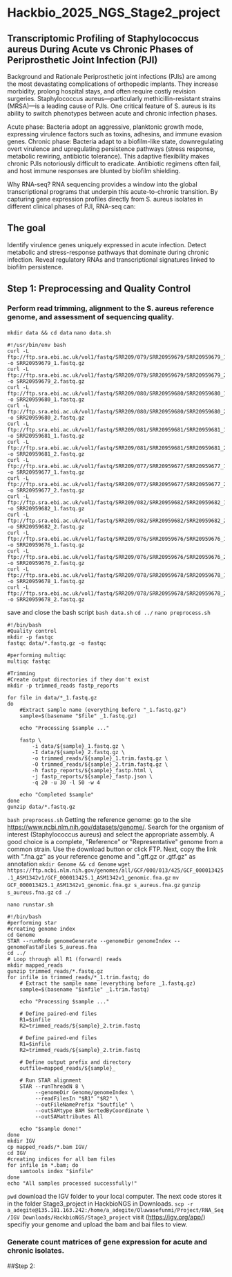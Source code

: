 # Hackbio_2025_NGS_Stage2_project
## Transcriptomic Profiling of Staphylococcus aureus During Acute vs Chronic Phases of Periprosthetic Joint Infection (PJI)
Background and Rationale
Periprosthetic joint infections (PJIs) are among the most devastating complications of orthopedic implants. They increase morbidity, prolong hospital stays, and often require costly revision surgeries. Staphylococcus aureus—particularly methicillin-resistant strains (MRSA)—is a leading cause of PJIs.
One critical feature of S. aureus is its ability to switch phenotypes between acute and chronic infection phases.

Acute phase: Bacteria adopt an aggressive, planktonic growth mode, expressing virulence factors such as toxins, adhesins, and immune evasion genes.
Chronic phase: Bacteria adapt to a biofilm-like state, downregulating overt virulence and upregulating persistence pathways (stress response, metabolic rewiring, antibiotic tolerance).
This adaptive flexibility makes chronic PJIs notoriously difficult to eradicate. Antibiotic regimens often fail, and host immune responses are blunted by biofilm shielding.

Why RNA-seq?
RNA sequencing provides a window into the global transcriptional programs that underpin this acute-to-chronic transition. By capturing gene expression profiles directly from S. aureus isolates in different clinical phases of PJI, RNA-seq can:
## The goal
Identify virulence genes uniquely expressed in acute infection.
Detect metabolic and stress-response pathways that dominate during chronic infection.
Reveal regulatory RNAs and transcriptional signatures linked to biofilm persistence.

## Step 1: Preprocessing and Quality Control
### Perform read trimming, alignment to the S. aureus reference genome, and assessment of sequencing quality.
`mkdir data && cd data`
`nano data.sh`
```
#!/usr/bin/env bash
curl -L ftp://ftp.sra.ebi.ac.uk/vol1/fastq/SRR209/079/SRR20959679/SRR20959679_1.fastq.gz -o SRR20959679_1.fastq.gz
curl -L ftp://ftp.sra.ebi.ac.uk/vol1/fastq/SRR209/079/SRR20959679/SRR20959679_2.fastq.gz -o SRR20959679_2.fastq.gz
curl -L ftp://ftp.sra.ebi.ac.uk/vol1/fastq/SRR209/080/SRR20959680/SRR20959680_1.fastq.gz -o SRR20959680_1.fastq.gz
curl -L ftp://ftp.sra.ebi.ac.uk/vol1/fastq/SRR209/080/SRR20959680/SRR20959680_2.fastq.gz -o SRR20959680_2.fastq.gz
curl -L ftp://ftp.sra.ebi.ac.uk/vol1/fastq/SRR209/081/SRR20959681/SRR20959681_1.fastq.gz -o SRR20959681_1.fastq.gz
curl -L ftp://ftp.sra.ebi.ac.uk/vol1/fastq/SRR209/081/SRR20959681/SRR20959681_2.fastq.gz -o SRR20959681_2.fastq.gz
curl -L ftp://ftp.sra.ebi.ac.uk/vol1/fastq/SRR209/077/SRR20959677/SRR20959677_1.fastq.gz -o SRR20959677_1.fastq.gz
curl -L ftp://ftp.sra.ebi.ac.uk/vol1/fastq/SRR209/077/SRR20959677/SRR20959677_2.fastq.gz -o SRR20959677_2.fastq.gz
curl -L ftp://ftp.sra.ebi.ac.uk/vol1/fastq/SRR209/082/SRR20959682/SRR20959682_1.fastq.gz -o SRR20959682_1.fastq.gz
curl -L ftp://ftp.sra.ebi.ac.uk/vol1/fastq/SRR209/082/SRR20959682/SRR20959682_2.fastq.gz -o SRR20959682_2.fastq.gz
curl -L ftp://ftp.sra.ebi.ac.uk/vol1/fastq/SRR209/076/SRR20959676/SRR20959676_1.fastq.gz -o SRR20959676_1.fastq.gz
curl -L ftp://ftp.sra.ebi.ac.uk/vol1/fastq/SRR209/076/SRR20959676/SRR20959676_2.fastq.gz -o SRR20959676_2.fastq.gz
curl -L ftp://ftp.sra.ebi.ac.uk/vol1/fastq/SRR209/078/SRR20959678/SRR20959678_1.fastq.gz -o SRR20959678_1.fastq.gz
curl -L ftp://ftp.sra.ebi.ac.uk/vol1/fastq/SRR209/078/SRR20959678/SRR20959678_2.fastq.gz -o SRR20959678_2.fastq.gz

```
save and close the bash script
`bash data.sh`
`cd ../`
`nano preprocess.sh`
```
#!/bin/bash
#Quality control
mkdir -p fastqc
fastqc data/*.fastq.gz -o fastqc

#performing multiqc
multiqc fastqc

#Trimming
#Create output directories if they don't exist
mkdir -p trimmed_reads fastp_reports

for file in data/*_1.fastq.gz
do
    #Extract sample name (everything before "_1.fastq.gz")
    sample=$(basename "$file" _1.fastq.gz)
    
    echo "Processing $sample ..."

    fastp \
        -i data/${sample}_1.fastq.gz \
        -I data/${sample}_2.fastq.gz \
        -o trimmed_reads/${sample}_1.trim.fastq.gz \
        -O trimmed_reads/${sample}_2.trim.fastq.gz \
        -h fastp_reports/${sample}_fastp.html \
        -j fastp_reports/${sample}_fastp.json \
        -q 20 -u 30 -l 50 -w 4
        
    echo "Completed $sample"
done
gunzip data/*.fastq.gz
```
`bash preprocess.sh`
Getting the reference genome: go to the site https://www.ncbi.nlm.nih.gov/datasets/genome/. Search for the organism of interest (Staphylococcus aureus) and select the appropriate assembly. A good choice is a complete, "Reference" or "Representative" genome from a common strain. Use the download button or click FTP. Next, copy the link with ".fna.gz" as your reference genome and ".gff.gz or .gtf.gz" as annotation
`mkdir Genome && cd Genome`
`wget https://ftp.ncbi.nlm.nih.gov/genomes/all/GCF/000/013/425/GCF_000013425.1_ASM1342v1/GCF_000013425.1_ASM1342v1_genomic.fna.gz`
`mv GCF_000013425.1_ASM1342v1_genomic.fna.gz s_aureus.fna.gz`
`gunzip s_aureus.fna.gz`
`cd ./`

`nano runstar.sh`
```
#!/bin/bash
#performing star
#creating genome index
cd Genome
STAR --runMode genomeGenerate --genomeDir genomeIndex --genomeFastaFiles S_aureus.fna
cd ../
# Loop through all R1 (forward) reads
mkdir mapped_reads
gunzip trimmed_reads/*.fastq.gz
for infile in trimmed_reads/*_1.trim.fastq; do
    # Extract the sample name (everything before _1.fastq.gz)
    sample=$(basename "$infile" _1.trim.fastq)

    echo "Processing $sample ..."

    # Define paired-end files
    R1=$infile
    R2=trimmed_reads/${sample}_2.trim.fastq

    # Define paired-end files
    R1=$infile
    R2=trimmed_reads/${sample}_2.trim.fastq

    # Define output prefix and directory
    outfile=mapped_reads/${sample}_

    # Run STAR alignment
    STAR --runThreadN 8 \
         --genomeDir Genome/genomeIndex \
         --readFilesIn "$R1" "$R2" \
         --outFileNamePrefix "$outfile" \
         --outSAMtype BAM SortedByCoordinate \
         --outSAMattributes All

    echo "$sample done!"
done
mkdir IGV
cp mapped_reads/*.bam IGV/
cd IGV
#creating indices for all bam files
for infile in *.bam; do
    samtools index "$infile"
done 
echo "All samples processed successfully!"

```
`pwd`
download the IGV folder to your local computer. The next code stores it in the folder Stage3_project in HackbioNGS in Downloads.
`scp -r a_adegite@135.181.163.242:/home/a_adegite/Oluwasefunmi/Project/RNA_Seq/IGV Downloads/HackbioNGS/Stage3_project`
visit (https://igv.org/app/) specifiy your genome and upload the bam and bai files to view.

### Generate count matrices of gene expression for acute and chronic isolates.




##Step 2:

